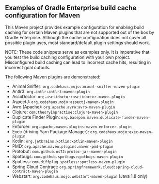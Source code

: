 ## Examples of Gradle Enterprise build cache configuration for Maven

This Maven project provides example configuration for enabling build caching for certain Maven plugins that are not supported out of the box by Gradle Enterprise.
Although the cache configuration does not cover all possible plugin uses, most standard/default plugin settings should work.

NOTE: These code snippets serve as examples only. It is imperative that you test the build caching configuration with your own project.
Misconfigured build caching can lead to incorrect cache hits, resulting in incorrect goal outputs.

The following Maven plugins are demonstrated:
- Animal Sniffer: `org.codehaus.mojo:animal-sniffer-maven-plugin`
- Antlr3: `org.antlr:antlr3-maven-plugin`
- AsciiDoctor: `org.asciidoctor:asciidoctor-maven-plugin`
- AspectJ: `org.codehaus.mojo:aspectj-maven-plugin`
- Avro (Apache): `org.apache.avro:avro-maven-plugin`
- Clojure: `com.theoryinpractise:clojure-maven-plugin`
- Duplicate Finder Plugin: `org.basepom.maven:duplicate-finder-maven-plugin`
- Enforcer: `org.apache.maven.plugins:maven-enforcer-plugin`
- Exec (driving Yarn Package Manager): `org.codehaus.mojo:exec-maven-plugin`
- Kotlin: `org.jetbrains.kotlin:kotlin-maven-plugin`
- PMD: `org.apache.maven.plugins:maven-pmd-plugin`
- Protobuf: `com.github.os72:protoc-jar-maven-plugin`
- Spotbugs: `com.github.spotbugs:spotbugs-maven-plugin`
- Spotless: `com.diffplug.spotless:spotless-maven-plugin`
- Spring Cloud Contract: `org.springframework.cloud:spring-cloud-contract-maven-plugin`
- Webstart: `org.codehaus.mojo:webstart-maven-plugin` (Java 1.8 only)

